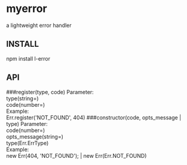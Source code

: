 # myerror
a lightweight error handler
## INSTALL
npm install l-error
## API
###register(type, code)
Parameter:</br>
  type(string=)</br>
  code(number=)</br>
Example:</br>
  Err.register('NOT_FOUND', 404)
###constructor(code, opts_message | type)
Parameter:</br>
  code(number=)</br>
  opts_message(string=)</br>
  type(Err.ErrType)</br>
Example:</br>
  new Err(404, 'NOT_FOUND'); | new Err(Err.NOT_FOUND)
  
